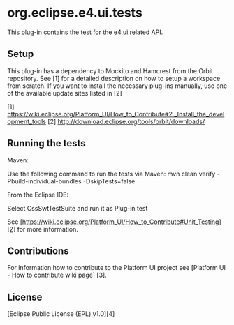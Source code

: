 org.eclipse.e4.ui.tests
=======================

This plug-in contains the test for the e4.ui related API.

Setup
-----

This plug-in has a dependency to Mockito and Hamcrest from the Orbit repository.
See [1] for a detailed description on how to setup a workspace from scratch. 
If you want to install the necessary plug-ins manually, use one of the available update sites listed in [2]

[1] https://wiki.eclipse.org/Platform_UI/How_to_Contribute#2._Install_the_development_tools
[2] http://download.eclipse.org/tools/orbit/downloads/

Running the tests
-----------------

Maven:

Use the following command to run the tests via Maven:
mvn clean verify -Pbuild-individual-bundles -DskipTests=false

From the Eclipse IDE:

Select CssSwtTestSuite and run it as Plug-in test

See [https://wiki.eclipse.org/Platform_UI/How_to_Contribute#Unit_Testing][2] for more information.

Contributions
-------------

For information how to contribute to the Platform UI project see [Platform UI - How to contribute wiki page] [3].

License
-------

[Eclipse Public License (EPL) v1.0][4]
